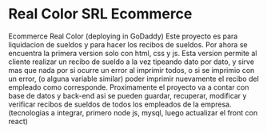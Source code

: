 # Real Color SRL Ecommerce
Ecommerce Real Color (deploying in GoDaddy)
Este proyecto es para liquidacion de sueldos y para hacer los recibos de sueldos. Por ahora se encuentra la primera version solo con html, css y js. Esta version permite al cliente realizar un recibo de sueldo a la vez tipeando dato por dato, y sirve mas que nada por si ocurre un error al imprimir todos, o si se imprimio con un error, (o alguna variable similar) poder imprimir nuevamente el recibo del empleado como corresponde. Proximamente el proyecto va a contar con base de datos y back-end asi se pueden guardar, recuperar, modificar y verificar recibos de sueldos de todos los empleados de la empresa. (tecnologias a integrar, primero node js, mysql, luego actualizar el front con react)
